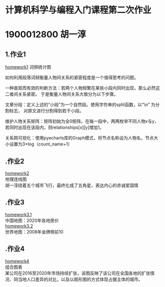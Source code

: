 # 计算机科学与编程入门课程第二次作业  
# 1900012800 胡一淳  
## 1.作业1  
[homework1][1]
词频统计图

如何利用段落词频衡量人物间关系的紧密程度是一个值得思考的问题。 

一种直观而有效的判断方法：若两个人物频繁在某些小段内同时出现，那么必然这二者间关系紧密。
于是衡量人物间关系大致分为以下步骤。 

文章分段：定义上述的“小段”为一个自然段。使用字符串的split函数，以“\n” 为分割标志，
对原文进行分割得到若干小段。 

维护人物关系矩阵：矩阵初始为全0矩阵。在每一段中，两两枚举不同人物x与y，若同时出现在该段内，则relationships[x][y]增加1。 

关系网可视化：使用pyecharts库的Graph模式，将节点名称设为人物名，节点大小设置为3×log（count_name+1）

## .作业2  
[homework2][2]  
地理连线图  
胡一淳绕着五个城市飞行，最终化成了五角星，表达内心的赤诚爱国情


## .作业3
[homework3.1][3]  
中国地图：2020年各地房价  
[homework3.2][4]  
世界地图：2008年金牌榜前10

## .作业4
[homework4][5]  
组合图表  
某公司在2016至2020年市场持续扩张，该图反映了该公司在全国各地的扩张情况、同当地人口差异的对比，以及以扇形图的方式体现占据主体的城市。

[1]:https://mogician233.github.io/relation.html
[2]:https://mogician233.github.io/geo_line_star.html
[3]:https://mogician233.github.io/%E5%90%84%E7%9C%81%E7%9C%81%E4%BC%9A%E5%9F%8E%E5%B8%82%E6%88%BF%E4%BB%B7%E6%95%B0%E6%8D%AE%E5%9C%B0%E5%9B%BE_map.html
[4]:https://mogician233.github.io/Beijing2008.html
[5]:https://mogician233.github.io/MarketExpand.html
